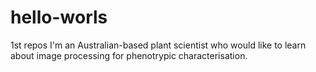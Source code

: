 # hello-worls
1st repos
I'm an Australian-based plant scientist who would like to learn about image processing for phenotrypic characterisation.  
